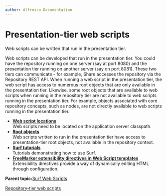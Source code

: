 ```yaml
---
author: Alfresco Documentation
---
```


# Presentation-tier web scripts

Web scripts can be written that run in the presentation tier.

Web scripts can be developed that run in the presentation tier. You could have the repository running on one server \(say at port 8080\) and the presentation tier running on another server \(say on port 8081\). These two tiers can communicate - for example, Share accesses the repository via the Repository REST API. When running a web script in the presentation tier, the web script has access to numerous root objects that are only available in the presentation tier. Likewise, some root objects that are available to web scripts when running in the repository tier are not available to web scripts running in the presentation tier. For example, objects associated with core repository concepts, such as nodes, are not directly available to web scripts running in the presentation tier.

-   **[Web script locations](../concepts/ws-presentation-locations.md)**  
Web scripts need to be located on the application server classpath.
-   **[Root objects](../concepts/ws-presentation-root-objects.md)**  
Web scripts written to run in the presentation tier have access to presentation-tier root objects, not available in the repository context.
-   **[Surf tutorials](../concepts/surf-tutorials.md)**  
Tutorials demonstrating how to use Surf.
-   **[FreeMarker extensibility directives in Web Script templates](../concepts/dev-extensions-share-tutorials-fm-models-about.md)**  
Extensibility directives provide a way of dynamically editing HTML through configuration.

**Parent topic:**[Surf Web Scripts](../concepts/dev-extensions-share-surf-web-scripts.md)

[Repository-tier web scripts](ws-overview.md)

